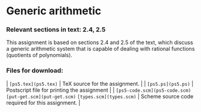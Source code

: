 # Generic arithmetic

### Relevant sections in text: 2.4, 2.5

This assignment is based on sections 2.4 and 2.5 of the text, which discuss a generic arithmetic system that is capable of dealing with rational functions (quotients of polynomials).

### Files for download:

| `[ps5.tex](ps5.tex)` | TeX source for the assignment. |
| `[ps5.ps](ps5.ps)` | Postscript file for printing the assignment |
| `[ps5-code.scm](ps5-code.scm)`
`[put-get.scm](put-get.scm)`
`[types.scm](types.scm)` | Scheme source code required for this assignment. |